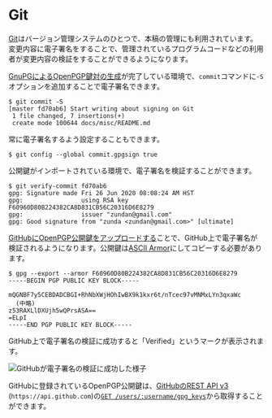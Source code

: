 # Git
[Git](https://git-scm.com/)はバージョン管理システムのひとつで、本稿の管理にも利用されています。変更内容に電子署名をすることで、管理されているプログラムコードなどの利用者が変更内容の検証をすることができるようになります。

[GnuPGによるOpenPGP鍵対の生成](../email/keyManagement.md)が完了している環境で、`commit`コマンドに`-S`オプションを追加することで電子署名できます。

```
$ git commit -S
[master fd70ab6] Start writing about signing on Git
 1 file changed, 7 insertions(+)
 create mode 100644 docs/misc/README.md
```

常に電子署名するよう設定することもできます。

```
$ git config --global commit.gpgsign true
```

公開鍵がインポートされている環境で、電子署名を検証することができます。

```
$ git verify-commit fd70ab6
gpg: Signature made Fri 26 Jun 2020 08:08:24 AM HST
gpg:                using RSA key F60960D80B224382CA8D831CB56C20316D6E8279
gpg:                issuer "zundan@gmail.com"
gpg: Good signature from "zunda <zundan@gmail.com>" [ultimate]
```

[GitHubにOpenPGP公開鍵をアップロードする](https://help.github.com/ja/github/authenticating-to-github/adding-a-new-gpg-key-to-your-github-account)ことで、GitHub上で電子署名が検証されるようになります。公開鍵は[ASCII Armor](../OpenPGP/keyPair.md#ascii-armor)にしてコピーする必要があります。

```
$ gpg --export --armor F60960D80B224382CA8D831CB56C20316D6E8279
-----BEGIN PGP PUBLIC KEY BLOCK-----

mQGNBF7y5CEBDADCBGI+RhNbXWjHOhIwBX9k1kxr6t/nTcec97vMNMxLYn3qxaWc
  (中略)
z53RAXLlDXUjh5wQPrsASA==
=ELpI
-----END PGP PUBLIC KEY BLOCK-----
```

GitHub上で電子署名の検証に成功すると「Verified」というマークが表示されます。

![GitHubが電子署名の検証に成功した様子](/github-sign-verified.png)

GitHubに登録されているOpenPGP公開鍵は、[GitHubのREST API v3](https://developer.github.com/v3/) (`https://api.github.com`)の[`GET /users/:username/gpg_keys`](https://developer.github.com/v3/users/gpg_keys/#list-gpg-keys-for-a-user)から取得することができます。
